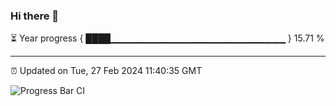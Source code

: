 ### Hi there 👋

⏳ Year progress { ████▁▁▁▁▁▁▁▁▁▁▁▁▁▁▁▁▁▁▁▁▁▁▁▁▁▁ } 15.71 %

---

⏰ Updated on Tue, 27 Feb 2024 11:40:35 GMT

![Progress Bar CI](https://github.com/IshwaranRudhara/GIT-ACTION/workflows/Progress%20Bar%20CI/badge.svg)
